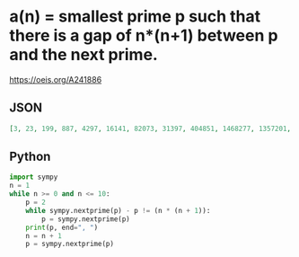 # a\(n\) \= smallest prime p such that there is a gap of n\*\(n\+1\) between p and the next prime\.
https://oeis.org/A241886
## JSON
```JSON
[3, 23, 199, 887, 4297, 16141, 82073, 31397, 404851, 1468277, 1357201, 17983717, 36271601, 20831323, 391995431, 1851255191, 3917587237, 12010745569, 23323808741, 82490815123, 400729567081, 1339347750707, 2210401546601, 4872634110067, 5120731250207]
```
## Python
```Python
import sympy
n = 1
while n >= 0 and n <= 10:
    p = 2
    while sympy.nextprime(p) - p != (n * (n + 1)):
        p = sympy.nextprime(p)
    print(p, end=", ")
    n = n + 1
    p = sympy.nextprime(p)
```
